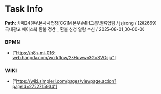# Task Info

**Path:** 카페24(주)\본사사업장\[CG]MI본부\MIH그룹\밸류업팀 / jsjeong / [282669] 국내광고 페이스북 환불 정산 _ 환불 신청 알람 수신 / 2025-08-01_00-00-00

### BPMN
- ["https://n8n-mi-016-web.hanpda.com/workflow/28Huwwn3GoSVOpju"]

### WIKI
- ["https://wiki.simplexi.com/pages/viewpage.action?pageId=2722715934"]

